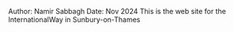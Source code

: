 Author: Namir Sabbagh
Date: Nov 2024
This is the web site for the InternationalWay in Sunbury-on-Thames
